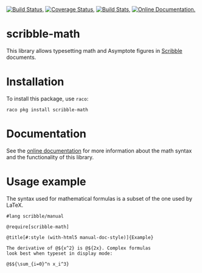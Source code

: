 [![Build Status,](https://img.shields.io/travis/jsmaniac/scribble-math/master.svg)](https://travis-ci.org/jsmaniac/scribble-math)
[![Coverage Status,](https://img.shields.io/coveralls/jsmaniac/scribble-math/master.svg)](https://coveralls.io/github/jsmaniac/scribble-math)
[![Build Stats,](https://img.shields.io/badge/build-stats-blue.svg)](http://jsmaniac.github.io/travis-stats/#jsmaniac/scribble-math)
[![Online Documentation.](https://img.shields.io/badge/docs-online-blue.svg)](http://docs.racket-lang.org/scribble-math@scribble-math/)

scribble-math
=============

This library allows typesetting math and Asymptote figures in
[Scribble](https://docs.racket-lang.org/scribble/) documents.

Installation
============

To install this package, use `raco`:

    raco pkg install scribble-math

Documentation
=============

See the [online documentation](http://docs.racket-lang.org/scribble-math@scribble-math/)
for more information about the math syntax and the
functionality of this library.

Usage example
=============

The syntax used for mathematical formulas is a subset of the
one used by LaTeX.

    #lang scribble/manual

    @require[scribble-math]
    
    @title[#:style (with-html5 manual-doc-style)]{Example}
    
    The derivative of @${x^2} is @${2x}. Complex formulas
    look best when typeset in display mode:
    
    @$${\sum_{i=0}^n x_i^3}